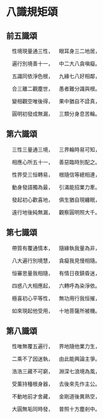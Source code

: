 # 八識規矩頌

## 前五識頌

&nbsp;&nbsp;&nbsp;&nbsp;性境現量通三性，&nbsp;&nbsp;&nbsp;&nbsp;眼耳身三二地居，

&nbsp;&nbsp;&nbsp;&nbsp;遍行別境善十一，&nbsp;&nbsp;&nbsp;&nbsp;中二大八貪嗔癡。

&nbsp;&nbsp;&nbsp;&nbsp;五識同依淨色根，&nbsp;&nbsp;&nbsp;&nbsp;九緣七八好相鄰，

&nbsp;&nbsp;&nbsp;&nbsp;合三離二觀塵世，&nbsp;&nbsp;&nbsp;&nbsp;愚者難分識與根。

&nbsp;&nbsp;&nbsp;&nbsp;變相觀空唯後得，&nbsp;&nbsp;&nbsp;&nbsp;果中猶自不詮真，

&nbsp;&nbsp;&nbsp;&nbsp;圓明初發成無漏，&nbsp;&nbsp;&nbsp;&nbsp;三類分身息苦輪。


## 第六識頌

&nbsp;&nbsp;&nbsp;&nbsp;三性三量通三境，&nbsp;&nbsp;&nbsp;&nbsp;三界輪時易可知，

&nbsp;&nbsp;&nbsp;&nbsp;相應心所五十一，&nbsp;&nbsp;&nbsp;&nbsp;善惡臨時別配之。

&nbsp;&nbsp;&nbsp;&nbsp;性界受三恒轉易，&nbsp;&nbsp;&nbsp;&nbsp;根隨信等總相連，

&nbsp;&nbsp;&nbsp;&nbsp;動身發語獨為最，&nbsp;&nbsp;&nbsp;&nbsp;引滿能招業力牽。

&nbsp;&nbsp;&nbsp;&nbsp;發起初心歡喜地，&nbsp;&nbsp;&nbsp;&nbsp;俱生猶自現纏眠，

&nbsp;&nbsp;&nbsp;&nbsp;遠行地後純無漏，&nbsp;&nbsp;&nbsp;&nbsp;觀察圓明照大千。


## 第七識頌

&nbsp;&nbsp;&nbsp;&nbsp;帶質有覆通情本，&nbsp;&nbsp;&nbsp;&nbsp;隨緣執我量為非，

&nbsp;&nbsp;&nbsp;&nbsp;八大遍行別境慧，&nbsp;&nbsp;&nbsp;&nbsp;貪癡我見慢相隨。

&nbsp;&nbsp;&nbsp;&nbsp;恒審思量我相隨，&nbsp;&nbsp;&nbsp;&nbsp;有情日夜鎮昏迷，

&nbsp;&nbsp;&nbsp;&nbsp;四惑八大相應起，&nbsp;&nbsp;&nbsp;&nbsp;六轉呼為染淨依。

&nbsp;&nbsp;&nbsp;&nbsp;極喜初心平等性，&nbsp;&nbsp;&nbsp;&nbsp;無功用行我恒摧，

&nbsp;&nbsp;&nbsp;&nbsp;如來現起他受用，&nbsp;&nbsp;&nbsp;&nbsp;十地菩薩所被機。


## 第八識頌

&nbsp;&nbsp;&nbsp;&nbsp;性唯無覆五遍行，&nbsp;&nbsp;&nbsp;&nbsp;界地隨他業力生，

&nbsp;&nbsp;&nbsp;&nbsp;二乘不了因迷執，&nbsp;&nbsp;&nbsp;&nbsp;由此能興論主爭。

&nbsp;&nbsp;&nbsp;&nbsp;浩浩三藏不可窮，&nbsp;&nbsp;&nbsp;&nbsp;淵深七浪境為風，

&nbsp;&nbsp;&nbsp;&nbsp;受薰持種根身器，&nbsp;&nbsp;&nbsp;&nbsp;去後來先作主公。

&nbsp;&nbsp;&nbsp;&nbsp;不動地前才舍藏，&nbsp;&nbsp;&nbsp;&nbsp;金剛道後異熟空，

&nbsp;&nbsp;&nbsp;&nbsp;大圓無垢同時發，&nbsp;&nbsp;&nbsp;&nbsp;普照十方塵剎中。